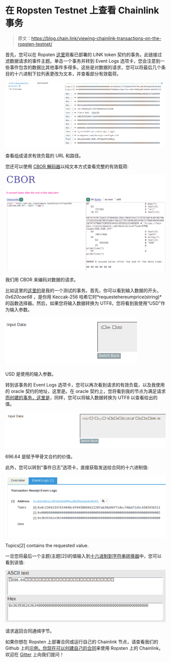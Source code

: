 # 在 Ropsten Testnet 上查看 Chainlink 事务

> 原文：<https://blog.chain.link/viewing-chainlink-transactions-on-the-ropsten-testnet/>

首先，您可以在 Ropsten [这里](https://ropsten.etherscan.io/txs?ea=0x20fe562d797a42dcb3399062ae9546cd06f63280&topic0=0xddf252ad1be2c89b69c2b068fc378daa952ba7f163c4a11628f55a4df523b3ef)观看已部署的 LINK token 契约的事务。此链接过滤数据请求的事件主题。单击一个事务并转到 Event Logs 选项卡，您会注意到一些事件包含的数据比其他事件多得多。这些是对数据的请求，您可以将最后几个条目的十六进制下拉列表更改为文本，并查看部分有效载荷。



![Payload](img/093db7a9727ab087dce530ff0ef99146.png)

<figcaption id="caption-attachment-689" class="wp-caption-text">查看组成请求有效负载的 URL 和路径。</figcaption>





您还可以使用 [CBOR 解码器](http://cbor.me/)以纯文本方式查看完整的有效载荷:



![CBOR](img/d1b41f611ac50c2c890afd1affd0e83e.png)

<figcaption id="caption-attachment-690" class="wp-caption-text">我们用 CBOR 来编码对数据的请求。</figcaption>





比如这里的[这里的](https://ropsten.etherscan.io/tx/0x8972dbdab99e8356e34800a2944c0b1377de06d4e5404a30cb56a8a942cfa665)是我的一个测试的事务。首先，你可以看到输入数据的开头， *0x620cae68* ，是你用 Keccak-256 哈希它时*requestehereumprice(string)*的函数选择器。然后，如果您将输入数据转换为 UTF8，您将看到我使用“USD”作为输入参数。



![Input Parameter](img/3ede091028fe025000f5652baad693d4.png)

<figcaption id="caption-attachment-691" class="wp-caption-text">USD 是使用的输入参数。</figcaption>





转到该事务的 Event Logs 选项卡，您可以再次看到请求的有效负载，以及我使用的 oracle 契约的地址，这里是。在 oracle 契约上，您将看到我的节点为满足请求[而创建的事务，这里是](https://ropsten.etherscan.io/tx/0x5a1e42a854969cada65e280ca6ef9bffd42eccdb8eee31870e74735afe4935fe)，同样，您可以将输入数据转换为 UTF8 以查看给出的值。



![696.64](img/01c4f215bbf8a4b7498d3d2d89c62e06.png)

<figcaption id="caption-attachment-692" class="wp-caption-text">696.64 是赋予甲骨文合约的价值。</figcaption>



<figcaption></figcaption>



此外，您可以转到“事件日志”选项卡，直接获取发送给合同的十六进制值:



![Requested Value](img/cd811c6cf9d45efd5c4bb3b289c257c7.png)

<figcaption id="caption-attachment-693" class="wp-caption-text">Topics[2] contains the requested value.</figcaption>





一旦您将最后一个主题(主题[2])的值输入到[十六进制到字符串转换器](https://www.rapidtables.com/convert/number/ascii-hex-bin-dec-converter.html)中，您可以看到该值:



![Bytes Returned](img/0c528916dee4d5034d604db9c4e3dbd1.png)

<figcaption id="caption-attachment-694" class="wp-caption-text">请求返回合同通缉字节。</figcaption>



<figcaption></figcaption>



如果你想在 Ropsten 上部署合同或运行自己的 Chainlink 节点，请查看我们的 Github 上的[示例。你现在可以](https://github.com/smartcontractkit/chainlink/tree/master/examples/ropsten)[创建自己的合同](https://github.com/smartcontractkit/chainlink/wiki/How-to-make-a-Chainlinked-contract)来使用 Ropsten 上的 Chainlink。欢迎在 [Gitter](https://gitter.im/smartcontractkit-chainlink/Lobby) 上向我们提问！
